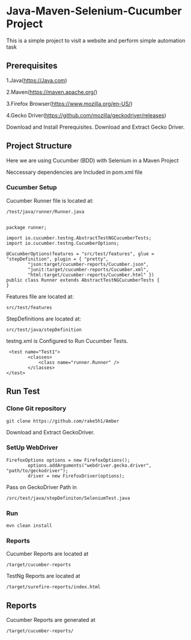 
# Java-Maven-Selenium-Cucumber Project

This is a simple project to visit a website and perform simple automation task 



## Prerequisites

1.Java(https://Java.com)

2.Maven(https://maven.apache.org/)

3.Firefox Browser(https://www.mozilla.org/en-US/)

4.Gecko Driver(https://github.com/mozilla/geckodriver/releases)

Download and Install Prerequisites.
Download and Extract Gecko Driver.
## Project Structure

Here we are using Cucumber (BDD) with Selenium in a Maven Project

Neccessary dependencies are Included in pom.xml file

### Cucumber Setup

Cucumber Runner file is located at:
```
/test/java/runner/Runner.java
```

```

package runner;

import io.cucumber.testng.AbstractTestNGCucumberTests;
import io.cucumber.testng.CucumberOptions;

@CucumberOptions(features = "src/test/features", glue = "stepDefinition", plugin = { "pretty",
        "json:target/cucumber-reports/Cucumber.json",
        "junit:target/cucumber-reports/Cucumber.xml",
        "html:target/cucumber-reports/Cucumber.html" })
public class Runner extends AbstractTestNGCucumberTests {
}

```

Features file are located at:

```
src/test/features

```

StepDefinitions are located at:

```
src/test/java/stepDefinition

```


testng.xml is Configured to Run Cucumber Tests.

```
 <test name="Test1">
        <classes>
            <class name="runner.Runner" />
        </classes>
</test>
```


## Run Test

### Clone Git repository
```
git clone https://github.com/rake5h1/Amber

```

Download and Extract GeckoDriver.

### SetUp WebDriver

```
FirefoxOptions options = new FirefoxOptions();
        options.addArguments("webdriver.gecko.driver", "path/to/geckodriver");
        driver = new FirefoxDriver(options);
```

Pass on GeckoDriver Path in

```
/src/test/java/stepDefiniton/SeleniumTest.java

```

### Run

```
mvn clean install

```

### Reports

Cucumber Reports are located at 

```
/target/cucumber-reports

```

TestNg Reports are located at

```
/target/surefire-reports/index.html

```








## Reports

Cucumber Reports are generated at

```
/target/cucumber-reports/

```